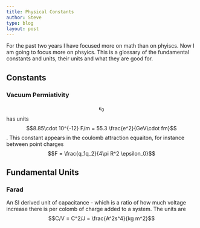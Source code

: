 ```yaml
---
title: Physical Constants
author: Steve
type: blog
layout: post
---
```

For the past two years I have focused more on math than on phyiscs. Now I am going to focus more on phsyics. This is a glossary of the fundamental constants and units, their units and what they are good for.

## Constants
### Vacuum Permiativity
$$\epsilon_0$$ has units $$8.85\cdot 10^{-12} F/m = 55.3 \frac{e^2}{GeV\cdot fm}$$. This constant appears in the coulomb attraction equaiton, for instance between point charges
$$F = \frac{q_1q_2}{4\pi R^2 \epsilon_0}$$

## Fundamental Units
### Farad
An SI derived unit of capacitance - which is a ratio of how much voltage increase there is per colomb of charge added to a system. The units are $$C/V = C^2/J = \frac{A^2s^4}{kg m^2}$$
